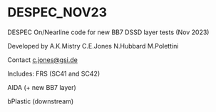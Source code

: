 # DESPEC_NOV23
DESPEC On/Nearline code for new BB7 DSSD layer tests (Nov 2023)


Developed by A.K.Mistry C.E.Jones N.Hubbard M.Polettini

Contact c.jones@gsi.de

Includes: 
FRS (SC41 and SC42)

AIDA (+ new BB7 layer)

bPlastic (downstream)
 
